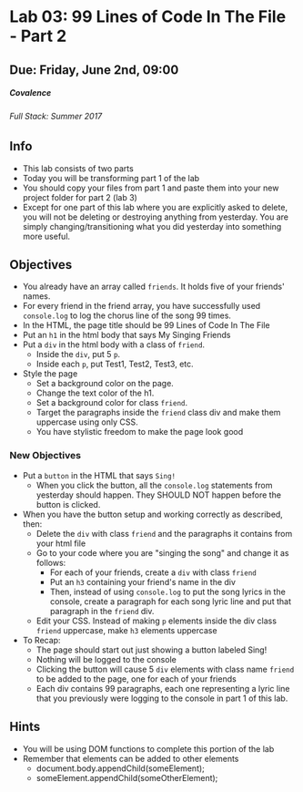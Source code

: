# Lab 03: 99 Lines of Code In The File - Part 2
## Due: Friday, June 2nd, 09:00
##### Covalence
###### Full Stack: Summer 2017

## Info
* This lab consists of two parts
* Today you will be transforming part 1 of the lab
* You should copy your files from part 1 and paste them into your new project folder for part 2 (lab 3)
* Except for one part of this lab where you are explicitly asked to delete, you will not be deleting or destroying anything from yesterday. You are simply changing/transitioning what you did yesterday into something more useful.

## Objectives
* You already have an array called `friends`. It holds five of your friends' names.
* For every friend in the friend array, you have successfully used `console.log` to log the chorus line of the song 99 times.
* In the HTML, the page title should be 99 Lines of Code In The File
* Put an `h1` in the html body that says My Singing Friends
* Put a `div` in the html body with a class of `friend`.
    * Inside the `div`, put 5 `p`.
    * Inside each `p`, put Test1, Test2, Test3, etc.
* Style the page
    * Set a background color on the page.
    * Change the text color of the h1.
    * Set a background color for class `friend`.
    * Target the paragraphs inside the `friend` class div and make them uppercase using only CSS.
    * You have stylistic freedom to make the page look good
### New Objectives
* Put a `button` in the HTML that says `Sing!`
    * When you click the button, all the `console.log` statements from yesterday should happen. They SHOULD NOT happen before the button is clicked.
* When you have the button setup and working correctly as described, then:
    * Delete the `div` with class `friend` and the paragraphs it contains from your html file
    * Go to your code where you are "singing the song" and change it as follows:
        * For each of your friends, create a `div` with class `friend`
        * Put an `h3` containing your friend's name in the div
        * Then, instead of using `console.log` to put the song lyrics in the console, create a paragraph for each song lyric line and put that paragraph in the `friend` div.
    * Edit your CSS. Instead of making `p` elements inside the div class `friend` uppercase, make `h3` elements uppercase
* To Recap:
    * The page should start out just showing a button labeled Sing!
    * Nothing will be logged to the console
    * Clicking the button will cause 5 `div` elements with class name `friend` to be added to the page, one for each of your friends
    * Each div contains 99 paragraphs, each one representing a lyric line that you previously were logging to the console in part 1 of this lab.

## Hints
* You will be using DOM functions to complete this portion of the lab
* Remember that elements can be added to other elements
    * document.body.appendChild(someElement);
    * someElement.appendChild(someOtherElement);